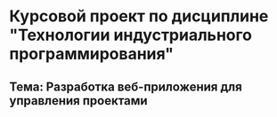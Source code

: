 # Курсовой проект по дисциплине "Технологии индустриального программирования"
## Тема: Разработка веб-приложения для управления проектами 
